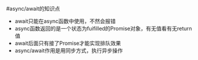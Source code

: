 #async/await的知识点

* await只能在async函数中使用，不然会报错
* async函数返回的是一个状态为fuifilled的Promise对象，有无值看有无return值
* await后面只有接了Promise才能实现排队效果
* async/await作用是用同步方式，执行异步操作
